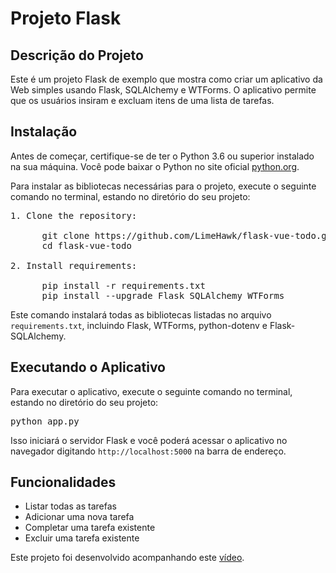 <h1>Projeto Flask</h1>

<h2>Descrição do Projeto</h2>

<p>Este é um projeto Flask de exemplo que mostra como criar um aplicativo da Web simples usando Flask, SQLAlchemy e WTForms. O aplicativo permite que os usuários insiram e excluam itens de uma lista de tarefas.</p>

<h2>Instalação</h2>
<p>Antes de começar, certifique-se de ter o Python 3.6 ou superior instalado na sua máquina. Você pode baixar o Python no site oficial <a href="https://www.python.org/downloads/">python.org</a>.</p>
<p>Para instalar as bibliotecas necessárias para o projeto, execute o seguinte comando no terminal, estando no diretório do seu projeto:</p>

<pre>1. Clone the repository:

      git clone https://github.com/LimeHawk/flask-vue-todo.git
      cd flask-vue-todo
      
2. Install requirements:

      pip install -r requirements.txt
      pip install --upgrade Flask SQLAlchemy WTForms
</pre>

<p>Este comando instalará todas as bibliotecas listadas no arquivo <code>requirements.txt</code>, incluindo Flask, WTForms, python-dotenv e Flask-SQLAlchemy.</p>

<h2>Executando o Aplicativo</h2>

<p>Para executar o aplicativo, execute o seguinte comando no terminal, estando no diretório do seu projeto:</p>

<pre>python app.py</pre>

<p>Isso iniciará o servidor Flask e você poderá acessar o aplicativo no navegador digitando <code>http://localhost:5000</code> na barra de endereço.</p>

<h2>Funcionalidades</h2>

<ul>
<li>Listar todas as tarefas</li>
<li>Adicionar uma nova tarefa</li>
<li>Completar uma tarefa existente</li>
<li>Excluir uma tarefa existente</li>
</ul>

<p>Este projeto foi desenvolvido acompanhando este <a href="https://youtu.be/_YeN69XoqqU">vídeo</a>.</p>
